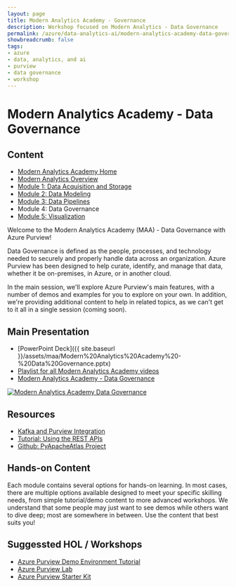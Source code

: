 ```yaml
---
layout: page
title: Modern Analytics Academy - Governance
description: Workshop focused on Modern Analytics - Data Governance
permalink: /azure/data-analytics-ai/modern-analytics-academy-data-governance
showbreadcrumb: false
tags: 
- azure
- data, analytics, and ai
- purview
- data governance
- workshop
---
```


# Modern Analytics Academy - Data Governance

##  Content
* [Modern Analytics Academy Home](/PartnerResources/azure/data-analytics-ai/modern-analytics-academy)
* [Modern Analytics Overview](/PartnerResources/azure/data-analytics-ai/modern-analytics-academy-overview)
* [Module 1: Data Acquisition and Storage](/PartnerResources/azure/data-analytics-ai/modern-analytics-academy-data-acquisition)
* [Module 2: Data Modeling](/PartnerResources/azure/data-analytics-ai/modern-analytics-academy-data-modeling)
* [Module 3: Data Pipelines](/PartnerResources/azure/data-analytics-ai/modern-analytics-academy-data-pipelines)
* Module 4: Data Governance
* [Module 5: Visualization](/PartnerResources/azure/data-analytics-ai/modern-analytics-academy-data-visualization)

Welcome to the Modern Analytics Academy (MAA) - Data Governance with Azure Purview!

Data Governance is defined as the people, processes, and technology needed to securely and properly handle data across an organization. Azure Purview has been designed to help curate, identify, and manage that data, whether it be on-premises, in Azure, or in another cloud.

In the main session, we'll explore Azure Purview's main features, with a number of demos and examples for you to explore on your own. In addition, we're providing additional content to help in related topics, as we can't get to it all in a single session (coming soon).

## Main Presentation

* [PowerPoint Deck]({{ site.baseurl }}/assets/maa/Modern%20Analytics%20Academy%20-%20Data%20Governance.pptx)
* [Playlist for all Modern Analytics Academy videos](https://www.youtube.com/playlist?list=PLz7jPMmpNrjm35mPO6KcOeNdMEMSYKXfj)
* [Modern Analytics Academy - Data Governance](https://www.youtube.com/watch?v=QAfUOnWF9Ro)

[![Modern Analytics Academy Data Governance](https://img.youtube.com/vi/QAfUOnWF9Ro/0.jpg)](https://www.youtube.com/watch?v=QAfUOnWF9Ro)


## Resources

* [Kafka and Purview Integration](https://docs.microsoft.com/en-us/azure/purview/manage-kafka-dotnet)
* [Tutorial: Using the REST APIs](https://docs.microsoft.com/en-us/azure/purview/tutorial-using-rest-apis)
* [Github: PyApacheAtlas Project](https://github.com/wjohnson/pyapacheatlas)

## Hands-on Content

Each module contains several options for hands-on learning. In most cases, there are multiple options available designed to meet your specific skilling needs, from simple tutorial/demo content to more advanced workshops. We understand that some people may just want to see demos while others want to dive deep; most are somewhere in between. Use the content that best suits you!

## Suggessted HOL / Workshops

* [Azure Purview Demo Environment Tutorial](https://github.com/tayganr/purviewdemo)
* [Azure Purview Lab](https://github.com/tayganr/purviewlab)
* [Azure Purview Starter Kit](https://github.com/Azure/Azure-Purview-Starter-Kit)
